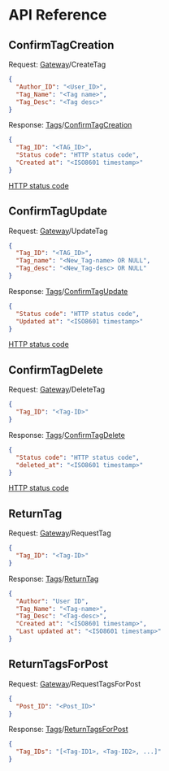 # API Reference
## ConfirmTagCreation
Request: [Gateway](GatewayLink)/CreateTag
```json
{
  "Author_ID": "<User_ID>",
  "Tag_Name": "<Tag name>",
  "Tag_Desc": "<Tag desc>"
}
```
Response: [Tags](TagsSrcLink)/[ConfirmTagCreation](TagsLink#ConfirmTagCreation) 
```json
{
  "Tag_ID": "<TAG_ID>",
  "Status code": "HTTP status code",
  "Created at": "<ISO8601 timestamp>"
}
```
[HTTP status code](https://en.wikipedia.org/wiki/List_of_HTTP_status_codes)
## ConfirmTagUpdate
Request: [Gateway](GatewayLink)/UpdateTag
```json
{
  "Tag_ID": "<TAG_ID>",
  "Tag_name": "<New_Tag-name> OR NULL",
  "Tag_desc": "<New_Tag-desc> OR NULL" 
}
```
Response: [Tags](TagsSrcLink)/[ConfirmTagUpdate](TagsLink#ConfirmTagUpdate) 
```json
{
  "Status code": "HTTP status code",
  "Updated at": "<ISO8601 timestamp>"
}
```
[HTTP status code](https://en.wikipedia.org/wiki/List_of_HTTP_status_codes)
## ConfirmTagDelete
Request: [Gateway](GatewayLink)/DeleteTag
```json
{
  "Tag_ID": "<Tag-ID>"
}
```
Response: [Tags](TagsSrcLink)/[ConfirmTagDelete](TagsLink#ConfirmTagDelete) 
```json
{
  "Status code": "HTTP status code",
  "deleted_at": "<ISO8601 timestamp>"
}
```
[HTTP status code](https://en.wikipedia.org/wiki/List_of_HTTP_status_codes)
## ReturnTag
Request: [Gateway](GatewayLink)/RequestTag
```json
{
  "Tag_ID": "<Tag-ID>"
}
```
Response: [Tags](TagsSrcLink)/[ReturnTag](TagsLink#ReturnTag) 
```json
{
  "Author": "User ID",
  "Tag_Name": "<Tag-name>",
  "Tag_Desc": "<Tag-desc>",
  "Created at": "<ISO8601 timestamp>",
  "Last updated at": "<ISO8601 timestamp>"
}
```
## ReturnTagsForPost
Request: [Gateway](GatewayLink)/RequestTagsForPost
```json
{
  "Post_ID": "<Post_ID>"
}
```
Response: [Tags](TagsSrcLink)/[ReturnTagsForPost](TagsLink#ReturnTagsForPost) 
```json
{
  "Tag_IDs": "[<Tag-ID1>, <Tag-ID2>, ...]"
}
```
